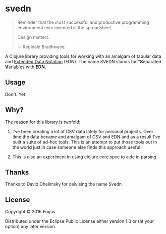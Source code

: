 # svedn

> Reminder that the most successful and productive programming 
> environment ever invented is the spreadsheet.
> 
> Design matters.
>
> -- Reginald Braithwaite

A Clojure library providing tools for working with an amalgam of tabular data and [Extended Data Notation]() (EDN).  The name SVEDN stands for "**S**eparated **V**ariables with **EDN**.

## Usage

Don't. Yet.

## Why?

The reason for this library is twofold:

 1. I've been creating a lot of CSV data lately for personal projects.
    Over time the data became and amalgam of CSV and EDN and as a 
	result I've built a suite of ad-hoc tools.  This is an attempt to
	put those tools out in the world just in case someone else finds
	this approach useful.
	
 2. This is also an experiment in using clojure.core.spec to aide in
    parsing.

## Thanks

Thanks to David Chelimsky for deivising the name Svedn.

## License

Copyright © 2016 Fogus

Distributed under the Eclipse Public License either version 1.0 or (at
your option) any later version.
